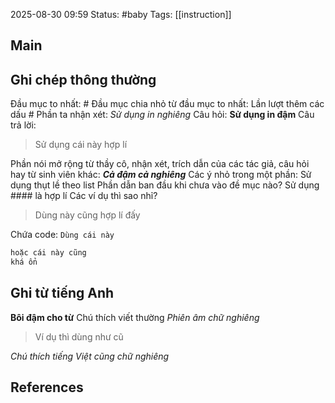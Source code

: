 2025-08-30 09:59
Status: #baby
Tags: [[instruction]]
## Main

## Ghi chép thông thường
Đầu mục to nhất: # 
Đầu mục chia nhỏ từ đầu mục to nhất: Lần lượt thêm các dấu #
Phần ta nhận xét: *Sử dụng in nghiêng*
Câu hỏi: **Sử dụng in đậm**
Câu trả lời: 
> Sử dụng cái này hợp lí


Phần nói mở rộng từ thầy cô, nhận xét, trích dẫn của các tác giả, câu hỏi hay từ sinh viên khác: ***Cả đậm cả nghiêng***
Các ý nhỏ trong một phần: Sử dụng thụt lề theo list
Phần dẫn ban đầu khi chưa vào đề mục nào? Sử dụng #### là hợp lí
Các ví dụ thì sao nhỉ? 
> Dùng này cũng hợp lí đấy

Chứa code: 
`Dùng cái này`
```ruby
hoặc cái này cũng 
khá ổn
```

## Ghi từ tiếng Anh 
**Bôi đậm cho từ**
Chú thích viết thường
*Phiên âm chữ nghiêng*
> Ví dụ thì dùng như cũ 

*Chú thích tiếng Việt cũng chữ nghiêng*

## References
